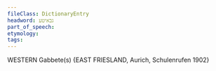 ```yaml
---
fileClass: DictionaryEntry
headword: גבאיטע
part_of_speech: 
etymology: 
tags: 
---
```

WESTERN
Gabbete(s) {EAST FRIESLAND, Aurich, Schulenrufen 1902}